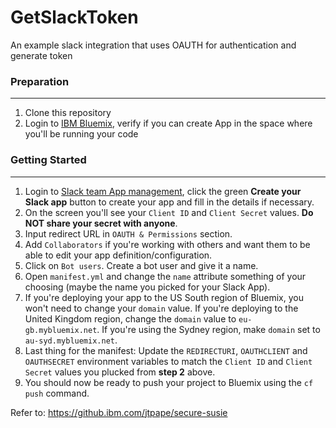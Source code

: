 # GetSlackToken
An example slack integration that uses OAUTH for authentication and generate token

### Preparation
---
1. Clone this repository
2. Login to [IBM Bluemix](https://bluemix.net), verify if you can create App in the space where you'll be running your code

### Getting Started
---
1. Login to [Slack team App management](https://api.slack.com/slack-apps), click the green __Create your Slack app__ button to create your app and fill in the details if necessary.
2. On the screen you'll see your `Client ID` and `Client Secret` values. __Do NOT share your secret with anyone__.
3. Input redirect URL in `OAUTH & Permissions` section.
4. Add `Collaborators` if you're working with others and want them to be able to edit your app definition/configuration.
5. Click on `Bot users`. Create a bot user and give it a name.
6. Open `manifest.yml` and change the `name` attribute something of your choosing (maybe the name you picked for your Slack App).
7. If you're deploying your app to the US South region of Bluemix, you won't need to change your `domain` value. If you're deploying to the United Kingdom region, change the `domain` value to `eu-gb.mybluemix.net`. If you're using the Sydney region, make `domain` set to `au-syd.mybluemix.net`.
8. Last thing for the manifest: Update the `REDIRECTURI`, `OAUTHCLIENT` and `OAUTHSECRET` environment variables to match the `Client ID` and `Client Secret` values you plucked from __step 2__ above. 
9. You should now be ready to push your project to Bluemix using the `cf push` command.

Refer to: https://github.ibm.com/jtpape/secure-susie

